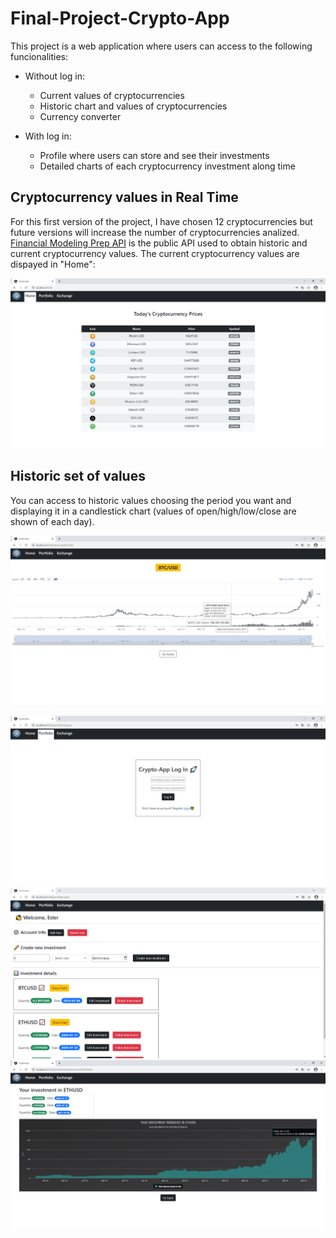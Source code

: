 # Final-Project-Crypto-App

This project is a web application where users can access to the following funcionalities:
  - Without log in:
    - Current values of cryptocurrencies
    - Historic chart and values of cryptocurrencies
    - Currency converter
    
  - With log in:
    - Profile where users can store and see their investments
    - Detailed charts of each cryptocurrency investment along time
## Cryptocurrency values in Real Time 
For this first version of the project, I have chosen 12 cryptocurrencies but future versions will increase the number of cryptocurrencies analized. [Financial Modeling Prep API](https://financialmodelingprep.com/developer/docs/) is the public API used to obtain historic and current cryptocurrency values. The current cryptocurrency values are dispayed in "Home":

![alt text](https://github.com/ester-naranjo-rodrigo/Final-Project-Crypto-App/blob/main/img/home.PNG)

## Historic set of values  
You can access to historic values choosing the period you want and displaying it in a candlestick chart (values of open/high/low/close are shown of each day).

![alt text](https://github.com/ester-naranjo-rodrigo/Final-Project-Crypto-App/blob/main/img/historic.PNG)


![alt text](https://github.com/ester-naranjo-rodrigo/Final-Project-Crypto-App/blob/main/img/logIn.PNG)
![alt text](https://github.com/ester-naranjo-rodrigo/Final-Project-Crypto-App/blob/main/img/portfolio.PNG)
![alt text](https://github.com/ester-naranjo-rodrigo/Final-Project-Crypto-App/blob/main/img/portfoliochart.PNG)

